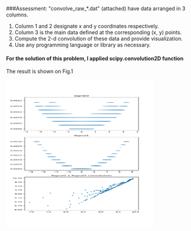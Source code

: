 ###Assessment: "convolve_raw_*.dat" (attached) have data arranged in 3 columns.
1) Column 1 and 2 designate x and y coordinates respectively. 
2) Column 3 is the main data defined at the corresponding (x, y) points.
3) Compute the 2-d convolution of these data and provide visualization.
4) Use any programming language or library as necessary.

#### For the solution of this problem, I applied scipy.convolution2D function

The result is shown on Fig.1

<img src="assessment_convolution.png"  alt="drawing"  width="400"  height="400"/> 
